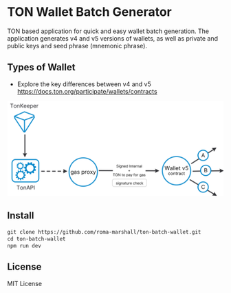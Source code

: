# TON Wallet Batch Generator

TON based application for quick and easy wallet batch generation. The application generates v4 and v5 versions of wallets, as well as private and public keys and seed phrase (mnemonic phrase).

## Types of Wallet
- Explore the key differences between v4 and v5 https://docs.ton.org/participate/wallets/contracts

![img.png](img.png)

## Install

```
git clone https://github.com/roma-marshall/ton-batch-wallet.git
cd ton-batch-wallet
npm run dev
```

## License

MIT License

